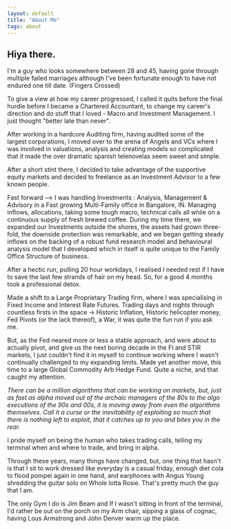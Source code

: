 ```yaml
---
layout: default
title: "About Me"
tags: about
---
```


## Hiya there.

I'm a guy who looks somewhere between 28 and 45, having gone through multiple failed marriages although I've been fortunate enough to have not endured one till date. (Fingers Crossed)

To give a view at how my career progressed, I called it quits before the final hurdle before I became a Chartered Accountant, to change my career's direction and do stuff that I loved - Macro and Investment Management. I just thought "better late than never".

After working in a hardcore Auditing firm, having audited some of the largest corporations, I moved over to the arena of Angels and VCs where I was involved in valuations, analysis and creating models so complicated that it made the over dramatic spanish telenovelas seem sweet and simple.

After a short stint there, I decided to take advantage of the supportive equity markets and decided to freelance as an Investment Advisor to a few known people.

Fast forward --> I was handling Investments : Analysis, Management & Advisory in a Fast growing Multi-Family office in Bangalore, IN. Managing inflows, allocations, taking some tough macro, technical calls all while on a continuous supply of fresh brewed coffee.
During my time there, we expanded our Investments outside the shores, the assets had grown three-fold, the downside protection was remarkable, and we began getting steady inflows on the backing of a robust fund research model and behavioural analysis model that I developed which in itself is quite unique to the Family Office Structure of business.

After a hectic run, pulling 20 hour workdays, I realised I needed rest if I have to save the last few strands of hair on my head. So, for a good 4 months took a professional detox.

Made a shift to a Large Proprietary Trading firm, where I was specialising in Fixed Income and Interest Rate Futures. Trading days and nights through countless firsts in the space -> Historic Inflation, Historic helicopter money, Fed Pivots (or the lack thereof), a War, it was quite the fun run if you ask me.

But, as the Fed neared more or less a stable approach, and were about to actually pivot, and give us the next boring decade in the FI and STIR markets, I just couldn't find it in myself to continue working where I wasn't continually challenged to my expanding limits. Made yet another move, this time to a large Global Commodity Arb Hedge Fund. Quite a niche, and that caught my attention.

_There can be a million algorithms that can be working on markets, but, just as fast as alpha moved out of the archaic managers of the 80s to the algo executions of the 90s and 00s, it is moving away from even the algorithms themselves. Call it a curse or the inevitability of exploiting so much that there is nothing left to exploit, that it catches up to you and bites you in the rear._

I pride myself on being the human who takes trading calls, telling my terminal when and where to trade, and bring in alpha.

Through these years, many things have changed, but, one thing that hasn't is that I sit to work dressed like everyday is a casual friday, enough diet cola to flood pompei again in one hand, and earphones with Angus Young shredding the guitar solo on Whole lotta Rosie. That's pretty much the guy that I am.

The only Gym I do is Jim Beam and If I wasn't sitting in front of the terminal, I'd rather be out on the porch on my Arm chair, sipping a glass of cognac, having Lous Armstrong and John Denver warm up the place.
